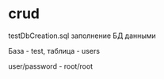 # crud
testDbCreation.sql заполнение БД данными

База - test, таблица - users

user/password - root/root

